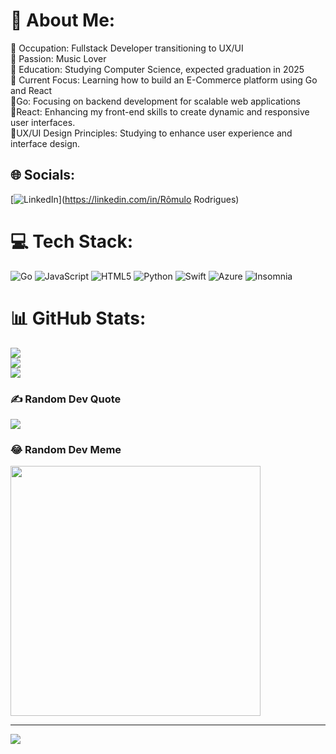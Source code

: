 # 💫 About Me:
🔹 Occupation: Fullstack Developer transitioning to UX/UI<br>🔹 Passion: Music Lover<br>🔹 Education: Studying Computer Science, expected graduation in 2025<br>🔹 Current Focus: Learning how to build an E-Commerce platform using Go and React<br> 🔹Go: Focusing on backend development for scalable web applications<br>
🔹React: Enhancing my front-end skills to create dynamic and responsive user interfaces.<br>
🔹UX/UI Design Principles: Studying to enhance user experience and interface design.


## 🌐 Socials:
[![LinkedIn](https://img.shields.io/badge/LinkedIn-%230077B5.svg?logo=linkedin&logoColor=white)](https://linkedin.com/in/Rômulo Rodrigues) 

# 💻 Tech Stack:
![Go](https://img.shields.io/badge/go-%2300ADD8.svg?style=flat&logo=go&logoColor=white) ![JavaScript](https://img.shields.io/badge/javascript-%23323330.svg?style=flat&logo=javascript&logoColor=%23F7DF1E) ![HTML5](https://img.shields.io/badge/html5-%23E34F26.svg?style=flat&logo=html5&logoColor=white) ![Python](https://img.shields.io/badge/python-3670A0?style=flat&logo=python&logoColor=ffdd54) ![Swift](https://img.shields.io/badge/swift-F54A2A?style=flat&logo=swift&logoColor=white) ![Azure](https://img.shields.io/badge/azure-%230072C6.svg?style=flat&logo=microsoftazure&logoColor=white) ![Insomnia](https://img.shields.io/badge/Insomnia-black?style=flat&logo=insomnia&logoColor=5849BE)
# 📊 GitHub Stats:
![](https://github-readme-stats.vercel.app/api?username=rhyanrodriguez&theme=tokyonight&hide_border=false&include_all_commits=true&count_private=true)<br/>
![](https://github-readme-streak-stats.herokuapp.com/?user=rhyanrodriguez&theme=tokyonight&hide_border=false)<br/>
![](https://github-readme-stats.vercel.app/api/top-langs/?username=rhyanrodriguez&theme=tokyonight&hide_border=false&include_all_commits=true&count_private=true&layout=compact)

### ✍️ Random Dev Quote
![](https://quotes-github-readme.vercel.app/api?type=horizontal&theme=tokyonight)

### 😂 Random Dev Meme
<img src='https://randommeme-five.vercel.app/' style="height: 400px;"/>

---
[![](https://visitcount.itsvg.in/api?id=rhyanrodriguez&icon=0&color=0)](https://visitcount.itsvg.in)
